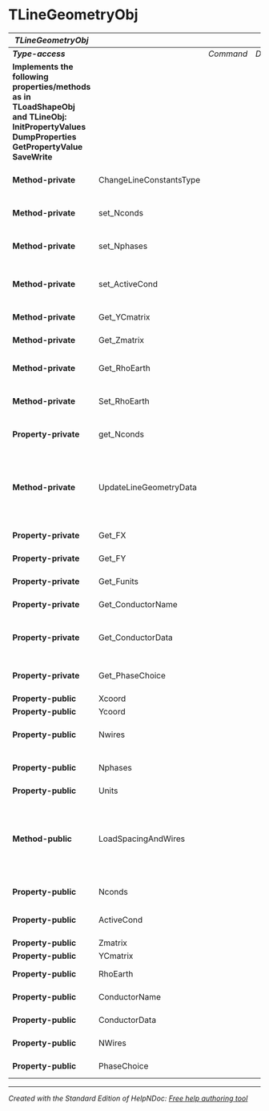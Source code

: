 # TLineGeometryObj

| ***TLineGeometryObj*** |  |  |  |  |
| --- | --- | --- | --- | --- |
| ***Type-access*** |  | *Command* | *Description* |  |
| **Implements the following properties/methods as in TLoadShapeObj and TLineObj:** **InitPropertyValues**&nbsp; **DumpProperties** **GetPropertyValue** **SaveWrite** |  |  |  |  |
| **Method-private** | ChangeLineConstantsType |  |  | Reallocates memory for hosting the given number of phases. |
| **Method-private** | set\_Nconds |  |  | Sets the number of conductors for this line geometry. |
| **Method-private** | set\_Nphases |  |  | Sets the number of phases for this line geometry. |
| **Method-private** | set\_ActiveCond |  |  | Sets the given conductor number to be the active conductor. |
| **Method-private** | Get\_YCmatrix |  |  | Returns the Y matrix for this element. |
| **Method-private** | Get\_Zmatrix |  |  | Returns the Z matrix for this element. |
| **Method-private** | Get\_RhoEarth |  |  | Gets the rho earth value for the line model. |
| **Method-private** | Set\_RhoEarth |  |  | Sets the rho earth value for the line model. |
| **Property-private** | get\_Nconds |  |  | Returns the number of conductors for this line model. |
| **Method-private** | UpdateLineGeometryData |  |  | Call this before using the line data. Implements the routine for importing the wire/cable data values linked to this model. |
| **Property-private** | Get\_FX |  |  | Gets X for the given index. |
| **Property-private** | Get\_FY |  |  | Gets Y for the given index. |
| **Property-private** | Get\_Funits |  |  | Returns the units for the active conductor. |
| **Property-private** | Get\_ConductorName |  |  | Returns the name for the active conductor. |
| **Property-private** | Get\_ConductorData |  |  | Returns the conductor data object for the active conductor. |
| **Property-private** | Get\_PhaseChoice |  |  | Returns the phase choice for the active conductor. |
| **Property-public** | Xcoord |  |  | PA Get\_FX. |
| **Property-public** | Ycoord |  |  | PA Get\_FY. |
| **Property-public** | Nwires |  |  | PA FNConds (variable) and set\_Nwires. |
| **Property-public** | Nphases |  |  | PA FNPhases (variable) and set\_Nphases. |
| **Property-public** | Units |  |  | PA Get\_FUnits . |
| **Method-public** | LoadSpacingAndWires |  |  | Called from a Line object that has its own Spacing and Wires input automatically sets reduce=y if the spacing has more wires than phases. |
| **Property-public** | Nconds |  |  | PA get\_Nconds and set\_Nconds. |
| **Property-public** | ActiveCond |  |  | PA FActiveCond (variable) and set\_ActiveCond. |
| **Property-public** | Zmatrix |  |  | PA Get\_Zmatrix. |
| **Property-public** | YCmatrix |  |  | PA Get\_YCmatrix. |
| **Property-public** | RhoEarth |  |  | PA Get\_RhoEarth and Set\_RhoEarth. |
| **Property-public** | ConductorName |  |  | PA Get\_ConductorName. |
| **Property-public** | ConductorData |  |  | PA Get\_ConductorData. |
| **Property-public** | NWires |  |  | PA FNConds (variable). |
| **Property-public** | PhaseChoice |  |  | PA Get\_PhaseChoice. |



***
_Created with the Standard Edition of HelpNDoc: [Free help authoring tool](<https://www.helpndoc.com/help-authoring-tool>)_
